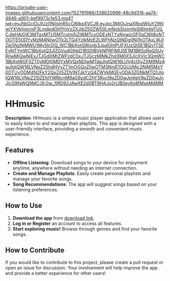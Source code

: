 https://private-user-images.githubusercontent.com/152791986/338620996-48c9d316-aa74-4846-a901-bef9973c1e53.mp4?jwt=eyJhbGciOiJIUzI1NiIsInR5cCI6IkpXVCJ9.eyJpc3MiOiJnaXRodWIuY29tIiwiYXVkIjoicmF3LmdpdGh1YnVzZXJjb250ZW50LmNvbSIsImtleSI6ImtleTUiLCJleHAiOjE3MTgxMTU5MTcsIm5iZiI6MTcxODExNTYxNywicGF0aCI6Ii8xNTI3OTE5ODYvMzM4NjIwOTk2LTQ4YzlkMzE2LWFhNzQtNDg0Ni1hOTAxLWJlZjk5NzNjMWU1My5tcDQ_WC1BbXotQWxnb3JpdGhtPUFXUzQtSE1BQy1TSEEyNTYmWC1BbXotQ3JlZGVudGlhbD1BS0lBVkNPRFlMU0E1M1BRSzRaQSUyRjIwMjQwNjExJTJGdXMtZWFzdC0xJTJGczMlMkZhd3M0X3JlcXVlc3QmWC1BbXotRGF0ZT0yMDI0MDYxMVQxNDIwMTdaJlgtQW16LUV4cGlyZXM9MzAwJlgtQW16LVNpZ25hdHVyZT1mOGQxZjIwOTM3NmE1OGUzMjc2NjM5MzY0OTUyODM4N2FkY2QxZjI5ZDVlNTJkYzQ4ZWVkMGEyODA3ZGNkMTQ1JlgtQW16LVNpZ25lZEhlYWRlcnM9aG9zdCZhY3Rvcl9pZD0wJmtleV9pZD0wJnJlcG9faWQ9MCJ9.Gw_fIRD92JAwXE2d0BT8HAJq2rlJB0ey6s8fMseMdMM
# HHmusic

**Description**: HHmusic is a simple music player application that allows users to easily listen to and manage their playlists. This app is designed with a user-friendly interface, providing a smooth and convenient music experience.

## Features
- **Offline Listening**: Download songs to your device for enjoyment anytime, anywhere without needing an internet connection.
- **Create and Manage Playlists**: Easily create personal playlists and manage your favorite songs.
- **Song Recommendations**: The app will suggest songs based on your listening preferences.

## How to Use
1. **Download the app** from [download link](#).
2. **Log in or Register** an account to access all features.
3. **Start exploring music!** Browse through genres and find your favorite songs.

## How to Contribute
If you would like to contribute to this project, please create a pull request or open an issue for discussion. Your involvement will help improve the app and provide a better experience for other users!
